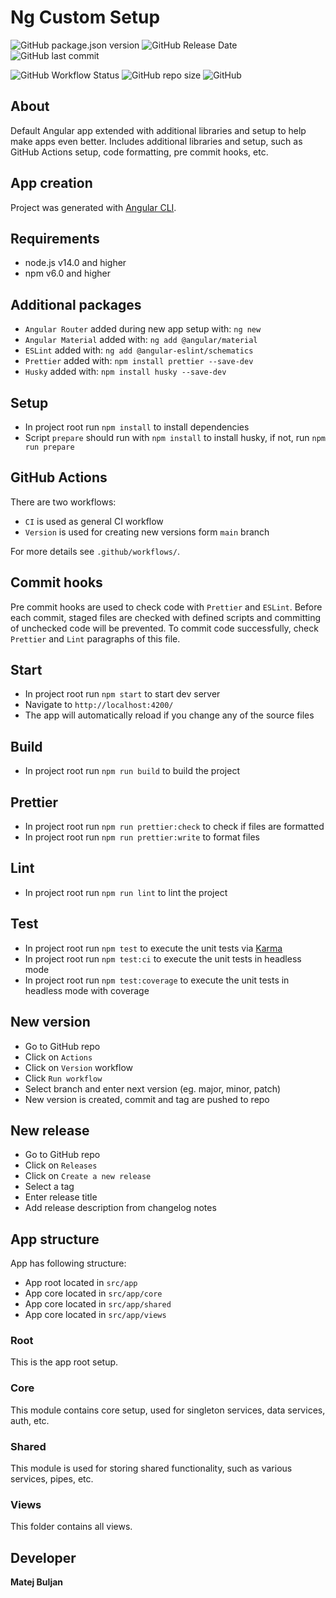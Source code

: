 # Ng Custom Setup

![GitHub package.json version](https://img.shields.io/github/package-json/v/matejb6/ng-custom-setup)
![GitHub Release Date](https://img.shields.io/github/release-date/matejb6/ng-custom-setup)
![GitHub last commit](https://img.shields.io/github/last-commit/matejb6/ng-custom-setup)

![GitHub Workflow Status](https://img.shields.io/github/workflow/status/matejb6/ng-custom-setup/CI)
![GitHub repo size](https://img.shields.io/github/repo-size/matejb6/ng-custom-setup)
![GitHub](https://img.shields.io/github/license/matejb6/ng-custom-setup)

## About
Default Angular app extended with additional libraries and setup to help make apps even better.
Includes additional libraries and setup, such as GitHub Actions setup, code formatting, pre commit hooks, etc.

## App creation
Project was generated with [Angular CLI](https://github.com/angular/angular-cli).

## Requirements
* node.js v14.0 and higher
* npm v6.0 and higher

## Additional packages
* `Angular Router` added during new app setup with: `ng new`
* `Angular Material` added with: `ng add @angular/material`
* `ESLint` added with: `ng add @angular-eslint/schematics`
* `Prettier` added with: `npm install prettier --save-dev`
* `Husky` added with: `npm install husky --save-dev`

## Setup
* In project root run `npm install` to install dependencies
* Script `prepare` should run with `npm install` to install husky, if not, run `npm run prepare`

## GitHub Actions
There are two workflows:
* `CI` is used as general CI workflow
* `Version` is used for creating new versions form `main` branch

For more details see `.github/workflows/`.

## Commit hooks
Pre commit hooks are used to check code with `Prettier` and `ESLint`.
Before each commit, staged files are checked with defined scripts and committing of unchecked code will be prevented.
To commit code successfully, check `Prettier` and `Lint` paragraphs of this file.

## Start
* In project root run `npm start` to start dev server
* Navigate to `http://localhost:4200/`
* The app will automatically reload if you change any of the source files

## Build
* In project root run `npm run build` to build the project

## Prettier
* In project root run `npm run prettier:check` to check if files are formatted
* In project root run `npm run prettier:write` to format files

## Lint
* In project root run `npm run lint` to lint the project

## Test
* In project root run `npm test` to execute the unit tests via [Karma](https://karma-runner.github.io)
* In project root run `npm test:ci` to execute the unit tests in headless mode
* In project root run `npm test:coverage` to execute the unit tests in headless mode with coverage

## New version
* Go to GitHub repo
* Click on `Actions`
* Click on `Version` workflow
* Click `Run workflow`
* Select branch and enter next version (eg. major, minor, patch)
* New version is created, commit and tag are pushed to repo

## New release
* Go to GitHub repo
* Click on `Releases`
* Click on `Create a new release`
* Select a tag
* Enter release title
* Add release description from changelog notes

## App structure
App has following structure:
* App root located in `src/app`
* App core located in `src/app/core`
* App core located in `src/app/shared`
* App core located in `src/app/views`
### Root
This is the app root setup.
### Core
This module contains core setup, used for singleton services, data services, auth, etc.
### Shared
This module is used for storing shared functionality, such as various services, pipes, etc.
### Views
This folder contains all views.

## Developer
**Matej Buljan**
